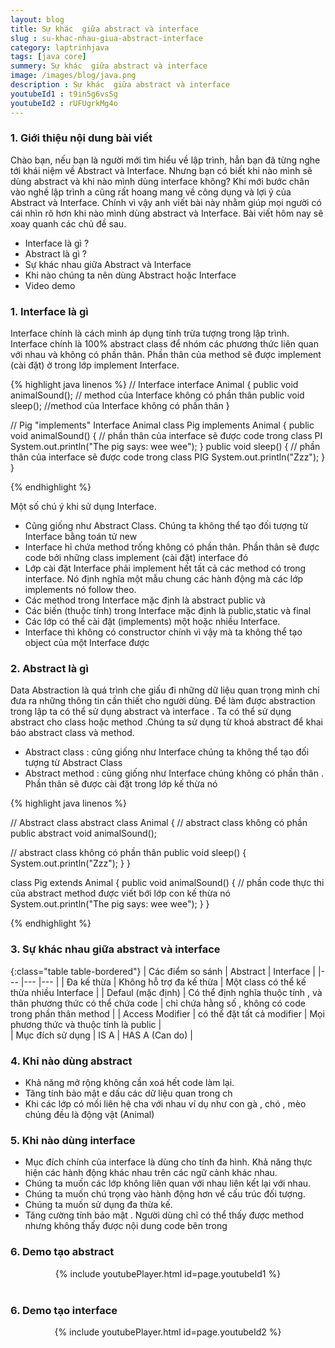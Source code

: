 ```yaml
---
layout: blog
title: Sự khác  giữa abstract và interface
slug : su-khac-nhau-giua-abstract-interface
category: laptrinhjava
tags: [java core]
summery: Sự khác  giữa abstract và interface 
image: /images/blog/java.png
description : Sự khác  giữa abstract và interface 
youtubeId1 : t9in5g6vsSg
youtubeId2 : rUFUgrkMg4o
---
```


### **1. Giới thiệu nội dung bài viết**

Chào bạn, nếu bạn là người mới tìm hiểu về lập trình, hẳn bạn đã từng nghe tới khái niệm về Abstract và Interface.
Nhưng bạn có biết khi nào mình sẽ dùng abstract và khi nào mình dùng interface không? Khi mới bước chân vào 
nghề lập trình a cũng rất hoang mang về công dụng và lợi ý của Abstract và Interface. Chính vì vậy anh
viết bài này nhằm giúp mọi người có cái nhìn rõ hơn khi nào mình dùng abstract và Interface. Bài viết hôm nay sẽ xoay quanh các chủ đề sau. 

- Interface là gì ?
- Abstract là gì ?
- Sự khác nhau giữa Abstract và Interface
- Khi nào chúng ta nên dùng Abstract hoặc Interface
- Video demo 

### **1. Interface là gì**

Interface chính là cách mình áp dụng tính trừa tượng trong lập trình. Interface chính là 100% abstract class để nhóm các phương thức liên quan với nhau và không có
phần thân. Phần thân của method sẽ được implement (cài đặt) ở trong lớp implement Interface.

{% highlight java linenos %}
// Interface
interface Animal {
  public void animalSound(); // method của Interface không có phần thân 
  public void sleep(); //method của Interface không có phần thân 
}

// Pig "implements"  Interface  Animal 
class Pig implements Animal {
  public void animalSound() {
    // phần thân của interface sẽ được code  trong class PI
    System.out.println("The pig says: wee wee");
  }
  public void sleep() {
    // phần thân của interface sẽ được code trong class PIG
    System.out.println("Zzz");
  }
}

{% endhighlight %}

Một số chú ý khi sử dụng Interface.

- Cũng giống như Abstract Class. Chúng ta không thể tạo đối tượng từ Interface bằng toán tử new
- Interface hỉ chứa method trống không có phần thân. Phần thân sẽ được code bởi những class implement (cài đặt) interface đó 
- Lớp cài đặt Interface phải implement hết tất cả các method có trong interface. Nó định nghĩa một mẫu chung các hành động mà các lớp implements nó follow theo.
- Các method trong Interface mặc định là abstract  public và
- Các biến (thuộc tính) trong Interface mặc định là public,static và final  
- Các lớp có thể cài đặt (implements) một hoặc nhiều Interface.
- Interface thì không có constructor chính vì vậy mà ta không thể tạo object của một Interface được 


### **2. Abstract là gì**

Data Abstraction là quá trình che giấu đi những dữ liệu quan trọng mình chỉ đưa ra những thông tin cần thiết cho người dùng. Để làm được abstraction trong lập  ta
có thể sử dụng abstract và interface . Ta có thể sử dụng abstract cho class hoặc method .Chúng ta sử dụng từ khoá abstract để khai báo abstract class và method.

- Abstract class : cũng giống như Interface chúng ta không thể tạo đối tượng từ Abstract Class
- Abstract method : cũng giống như Interface chúng không có phần thân . Phần thân sẽ được cài đặt trong lớp kế thừa nó 

{% highlight java linenos %}

// Abstract class
abstract class Animal {
  // abstract class không có phần 
  public abstract void animalSound();
  
  // abstract class không có phần thân
  public void sleep() {
    System.out.println("Zzz");
  }
}


class Pig extends Animal {
  public void animalSound() {
    // phần code thực thi của abstract method được viết bới lớp con kế thừa nó 
    System.out.println("The pig says: wee wee");
  }
}

{% endhighlight %}

### **3. Sự khác nhau giữa abstract và interface**

 {:class="table table-bordered"}
 |  Các điểm so sánh  	|  Abstract	                    |   Interface	                                  | 
 |---	                |---	                        |---	     	                                  |
 |   Đa kế thừa 	    | Không hỗ trợ đa kế thừa	    | Một class có thể kế thừa nhiều Interface        |
 |   Defaul (mặc định) 	| Có thể định nghĩa thuộc tính , và thân phương thức có thể chứa code 	    | chỉ chứa hằng số , không có code trong phần thân method | 
 |   Access Modifier	                |   có thể đặt tất cả modifier	    |   Mọi phương thức và thuộc tính là  public	        |  
 |   Mục đích sử dụng                   |     IS  A    |    HAS A (Can do)    |


### **4. Khi nào dùng abstract**

- Khả năng mở rộng không cần xoá hết code làm lại.
- Tăng tính bảo mật e dấu các dữ liệu quan trong ch
- Khi các lớp có mối liên hệ cha  với nhau ví dụ như con gà , chó , mèo  chúng đều là động vật (Animal) 

### **5. Khi nào dùng interface**

- Mục đích chính của interface là dùng cho tính đa hình. Khả năng thực hiện các hành động khác nhau trên các ngữ cảnh khác nhau.
- Chúng ta muốn các lớp không liên quan với nhau liên kết lại với nhau.
- Chúng ta muốn chú trọng vào hành động hơn  về cấu trúc đối tượng.
- Chúng ta muốn sử dụng đa thừa kế.
- Tăng cường tính bảo mật . Người dùng chỉ có thể thấy được method nhưng không thấy được nội dung code bên trong

### **6. Demo tạo abstract**  

<center>
{% include youtubePlayer.html id=page.youtubeId1 %}
</center>
<br>

### **6. Demo tạo interface**  

<center>
{% include youtubePlayer.html id=page.youtubeId2 %}
</center>